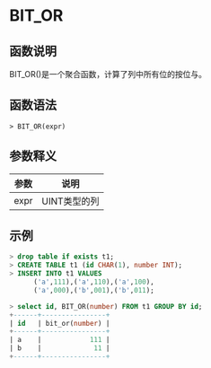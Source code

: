 # **BIT_OR**

## **函数说明**

BIT_OR()是一个聚合函数，计算了列中所有位的按位与。

## **函数语法**

```
> BIT_OR(expr)
```

## **参数释义**

|  参数   | 说明 |
|  ----  | ----  |
| expr  | UINT类型的列|

## **示例**

```sql
> drop table if exists t1;
> CREATE TABLE t1 (id CHAR(1), number INT);
> INSERT INTO t1 VALUES
      ('a',111),('a',110),('a',100),
      ('a',000),('b',001),('b',011);

> select id, BIT_OR(number) FROM t1 GROUP BY id;
+------+----------------+
| id   | bit_or(number) |
+------+----------------+
| a    |            111 |
| b    |             11 |
+------+----------------+
```
